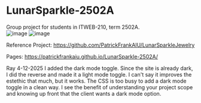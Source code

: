 # LunarSparkle-2502A
Group project for students in ITWEB-210, term 2502A.    
![image](https://github.com/PatrickFrankAIU/GradeManagerProject/assets/134087916/b5d814bf-e38f-456f-8f9c-cb5a98fb52fa)
![image](https://github.com/PatrickFrankAIU/LunarSpikeJewelry/assets/134087916/c4a56c14-c370-4d26-8adc-062eaefdc058)

Reference Project:
https://github.com/PatrickFrankAIU/LunarSparkleJewelry

Pages:
https://patrickfrankaiu.github.io/LunarSparkle-2502A/

Ray 4-12-2025
I added the dark mode toggle.
Since the site is already dark, I did the reverse and made it a light mode toggle.
I can't say it improves the estethic that much, but it works.
The CSS is too busy to add a dark mode toggle in a clean way.
I see the benefit of understanding your project scope and knowing up front that the client wants a dark mode option.
